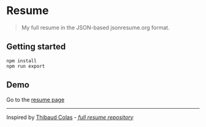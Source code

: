 Resume
======

> My full resume in the JSON-based jsonresume.org format.

## Getting started

```
npm install
npm run export
```

## Demo

Go to the [resume page](http://iscor.me/resume)

____

Inspired by [Thibaud Colas](https://github.com/thibaudcolas) -  _[full resume repository](https://github.com/thibaudcolas/fullresume)_
